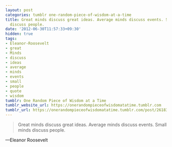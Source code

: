 ```yaml
---
layout: post
categories: tumblr one-random-piece-of-wisdom-at-a-time
title: Great minds discuss great ideas. Average minds discuss events. Small minds
  discuss people.
date: '2012-06-30T11:57:33+09:30'
hidden: true
tags:
- Eleanor-Roosevelt
- great
- Minds
- discuss
- ideas
- average
- minds
- events
- small
- people
- quote
- wisdom
tumblr: One Random Piece of Wisdom at a Time
tumblr_website_url: https://onerandompieceofwisdomatatime.tumblr.com
tumblr_url: https://onerandompieceofwisdomatatime.tumblr.com/post/26183902574/great-minds-discuss-great-ideas-average-minds
---
```

> Great minds discuss great ideas. Average minds discuss events. Small minds discuss people.

—Eleanor Roosevelt
